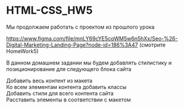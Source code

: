 # HTML-CSS_HW5
Мы продолжаем работать с проектом из прошлого урока<br/>

https://www.figma.com/file/mnLY69cYE5cqWM5w6n5hXx/Seo-%26-Digital-Marketing-Landing-Page?node-id=186%3A47 (смотрите HomeWork5)<br/>

В данном домашнем задании мы будем добавлять стилистику и позиционирование для следующего блока сайта<br/>

Добавить весь контент из макета<br/>
Ко всем элементам контента добавить классы<br/>
Добавить стили для всего контента сайта<br/>
Расставить элементы в соответствии с макетом<br/>
